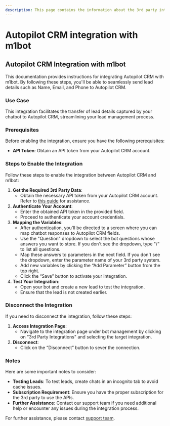 ```yaml
---
description: This page contains the information about the 3rd party integrations.
---
```


# Autopilot CRM integration with m1bot

## Autopilot CRM Integration with m1bot

This documentation provides instructions for integrating Autopilot CRM with m1bot. By following these steps, you'll be able to seamlessly send lead details such as Name, Email, and Phone to Autopilot CRM.

### Use Case

This integration facilitates the transfer of lead details captured by your chatbot to Autopilot CRM, streamlining your lead management process.

### Prerequisites

Before enabling the integration, ensure you have the following prerequisites:

* **API Token**: Obtain an API token from your Autopilot CRM account.

### Steps to Enable the Integration

Follow these steps to enable the integration between Autopilot CRM and m1bot:

1. **Get the Required 3rd Party Data**:
   * Obtain the necessary API token from your Autopilot CRM account. Refer to [this guide](https://autopilot.docs.apiary.io/#reference/authentication) for assistance.
2. **Authenticate Your Account**:
   * Enter the obtained API token in the provided field.
   * Proceed to authenticate your account credentials.
3. **Mapping the Variables**:
   * After authentication, you'll be directed to a screen where you can map chatbot responses to Autopilot CRM fields.
   * Use the "Question" dropdown to select the bot questions whose answers you want to store. If you don't see the dropdown, type "/" to list all questions.
   * Map these answers to parameters in the next field. If you don't see the dropdown, enter the parameter name of your 3rd party system.
   * Add new variables by clicking the “Add Parameter” button from the top right.
   * Click the “Save” button to activate your integration.
4. **Test Your Integration**:
   * Open your bot and create a new lead to test the integration.
   * Ensure that the lead is not created earlier.

### Disconnect the Integration

If you need to disconnect the integration, follow these steps:

1. **Access Integration Page**:
   * Navigate to the integration page under bot management by clicking on "3rd Party Integrations" and selecting the target integration.
2. **Disconnect**:
   * Click on the “Disconnect” button to sever the connection.

### Notes

Here are some important notes to consider:

* **Testing Leads**: To test leads, create chats in an incognito tab to avoid cache issues.
* **Subscription Requirement**: Ensure you have the proper subscription for the 3rd party to use the APIs.
* **Further Assistance**: Contact our support team if you need additional help or encounter any issues during the integration process.

For further assistance, please contact [support team](mailto:m1bot.support@mark1.ai).
